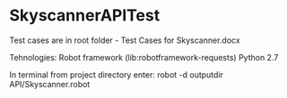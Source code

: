 # SkyscannerAPITest
Test cases are in root folder - Test Cases for Skyscanner.docx

Tehnologies:
Robot framework (lib:robotframework-requests)
Python 2.7

In terminal from project directory enter:
robot -d outputdir API/Skyscanner.robot
